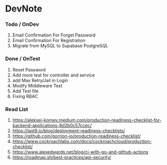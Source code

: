 # DevNote

### Todo / OnDev

1. Email Confirmation For Forget Password
2. Email Confirmation For Registration
3. Migrate from MySQL to Supabase PostgreSQL

### Done / OnTest

1. Reset Password
2. Add more test for controller and service
3. add Max Retry/Jail in Login
4. Modify Middleware Test
5. Add Test file
6. Fixing RBAC

### Read List

1. https://aleksei-kornev.medium.com/production-readiness-checklist-for-backend-applications-8d2b0c57ccec/
2. https://last9.io/blog/deployment-readiness-checklists/
3. https://github.com/gorrion-io/production-readiness-checklist/
4. https://www.cockroachlabs.com/docs/cockroachcloud/production-checklist/
5. https://www.alexedwards.net/blog/ci-with-go-and-github-actions
6. https://roadmap.sh/best-practices/api-security/
